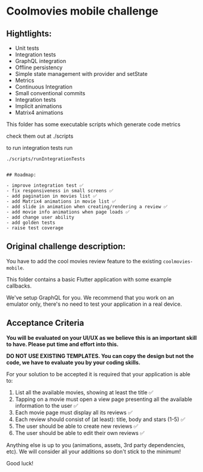 # Coolmovies mobile challenge

## Hightlights:

- Unit tests
- Integration tests
- GraphQL integration
- Offline persistency
- Simple state management with provider and setState
- Metrics
- Continuous Integration
- Small conventional commits
- Integration tests
- Implicit animations
- Matrix4 animations

This folder has some executable scripts which generate code metrics

check them out at ./scripts

to run integration tests run

```
./scripts/runIntegrationTests
```

```

## Roadmap:

- improve integration test ✅
- fix responsiveness in small screens ✅
- add pagination in movies list ✅
- add Matrix4 animations in movie list ✅
- add slide in animation when creating/rendering a review ✅
- add movie info animations when page loads ✅
- add change user ability
- add golden tests
- raise test coverage
```

## Original challenge description:

You have to add the cool movies review feature to the existing `coolmovies-mobile`.

This folder contains a basic Flutter application with some example callbacks.

We've setup GraphQL for you. We recommend that you work on an emulator only, there's no need to test your application in a real device.

## Acceptance Criteria

**You will be evaluated on your UI/UX as we believe this is an important skill to have. Please put time and effort into this.**

**DO NOT USE EXISTING TEMPLATES. You can copy the design but not the code, we have to evaluate you by your coding skills.**

For your solution to be accepted it is required that your application is able to:

1. List all the available movies, showing at least the title ✅
2. Tapping on a movie must open a view page presenting all the available information to the user ✅
3. Each movie page must display all its reviews ✅
4. Each review should consist of (at least): title, body and stars (1-5) ✅
5. The user should be able to create new reviews ✅
6. The user should be able to edit their own reviews ✅

Anything else is up to you (animations, assets, 3rd party dependencies, etc). We will consider all your additions so don't stick to the minimum!

Good luck!
